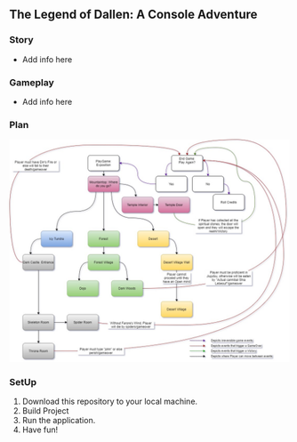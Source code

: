 ## The Legend of Dallen: A Console Adventure

### Story

  - Add info here
  
### Gameplay

   - Add info here
   
### Plan

![GameFlowImage](LOD\Utils\ReadMe_GameFlowImg.jpg)

### SetUp

  1. Download this repository to your local machine.
  2. Build Project
  3. Run the application.
  4. Have fun!
